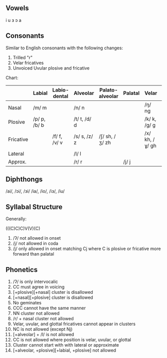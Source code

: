 Vowels
------
i u ɜ ɔ a

Consonants
----------
Similar to English consonants with the following changes:

1. Trilled "r"
2. Velar fricatives
3. Unvoiced Uvular plosive and fricative

Chart:

|           | Labial       | Labio-dental | Alveolar     | Palato-alveolar | Palatal | Velar          | Uvular | Glottal |
|-----------|--------------|--------------|--------------|-----------------|---------|----------------|--------|---------|
| Nasal     | /m/ m        |              | /n/ n        |                 |         | /ŋ/ ng         |        |         |
| Plosive   | /p/ p, /b/ b |              | /t/ t, /d/ d |                 |         | /k/ k, /g/ g   | /q/ q  | /ʔ/ '   |
| Fricative |              | /f/ f, /v/ v | /s/ s, /z/ z |  /ʃ/ sh, /ʒ/ zh |         | /x/ kh, /ɣ/ gh | /χ/ qh | /h/ h   |
| Lateral   |              |              | /l/ l        |                 |         |                |        |         |
| Approx.   |              |              | /r/ r        |                 | /j/ j   |                |        |         |

Diphthongs
----------

/ai/, /ɔi/, /ɜi/
/ia/, /io/, /iɜ/, /iu/

Syllabal Structure
------------------

Generally:

(((C)C)C)V(V)(C)

1. /ʔ/ not allowed in onset
2. /j/ not allowed in coda
3. /j/ only allowed in onset matching Cj where C is plosive or fricative more forward than palatal

Phonetics
------------

1. /ʔ/ is only intervocalic
2. CC must agree in voicing
3. [+plosive][+nasal] cluster is disallowed
4. [+nasal][+plosive] cluster is disallowed
5. No geminates
6. CCC cannot have the same manner
7. NN cluster not allowed
8. /r/ + nasal cluster not allowed
9. Velar, uvular, and glottal fricatives cannot appear in clusters
10. NC is not allowed (except Nj)
11. [+alveolar] + /l/ is not allowed
12. CC is not allowed where position is velar, uvular, or glottal
13. Cluster cannot start with with lateral or approximate
14. [+alveolar, +plosive][+labial, +plosive] not allowed
